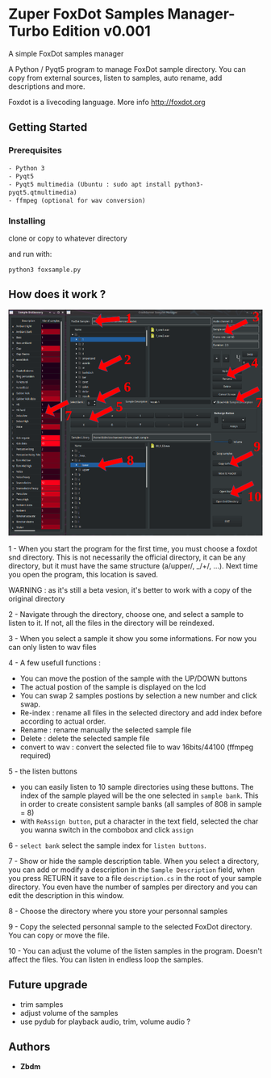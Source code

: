 # Zuper FoxDot Samples Manager- Turbo Edition v0.001
A simple FoxDot samples manager

A Python / Pyqt5 program to manage FoxDot sample directory.
You can copy from external sources, listen to samples, auto rename, add descriptions and more.

Foxdot is a livecoding language. More info http://foxdot.org

## Getting Started

### Prerequisites
```
- Python 3
- Pyqt5
- Pyqt5 multimedia (Ubuntu : sudo apt install python3-pyqt5.qtmultimedia) 
- ffmpeg (optional for wav conversion)
```

### Installing

clone or copy to whatever directory 

and run with:

```
python3 foxsample.py
```

## How does it work ?

![Alt text](screen.png?raw=true)

1 - When you start the program for the first time, you must choose a foxdot snd directory. This is not necessarily the official directory, it can be any directory, but it must have the same structure (a/upper/, _/+/, ...).
Next time you open the program, this location is saved.

WARNING : as it's still a beta vesion, it's better to work with a copy of the original directory

2 - Navigate through the directory, choose one, and select a sample to listen to it. If not, all the files in the directory will be reindexed.

3 - When you select a sample it show you some informations. For now you can only listen to wav files

4 - A few usefull functions :
  * You can move the postion of the sample with the UP/DOWN buttons
  * The actual postion of the sample is displayed on the lcd
  * You can swap 2 samples postions by selection a new number and click swap.
  * Re-index : rename all files in the selected directory and add index before according to actual order.
  * Rename : rename manually the selected sample file
  * Delete : delete the selected sample file
  * convert to wav : convert the selected file to wav 16bits/44100 (ffmpeg required)

5 - the listen buttons
  * you can easily listen to 10 sample directories using these buttons. The index of the sample played will be the one selected in `sample bank`. This in order to create consistent sample banks (all samples of 808 in sample = 8) 
  * with `ReAssign button`, put a character in the text field, selected the char you wanna switch in the combobox and click `assign`  

6 - `select bank` select the sample index for `listen buttons`.

7 - Show or hide the sample description table. When you select a directory, you can add or modify a description in the `Sample Description` field, when you press RETURN it save to a file `description.cs` in the root of your sample directory. You even have the number of samples per directory and you can edit the description in this window. 

8 - Choose the directory where you store your personnal samples

9 - Copy the selected personnal sample to the selected FoxDot directory. You can copy or move the file. 

10 - You can adjust the volume of the listen samples in the program. Doesn't affect the files.
     You can listen in endless loop the samples.

## Future upgrade
 - trim samples
 - adjust volume of the samples
 - use pydub for playback audio, trim, volume audio ?

## Authors

* **Zbdm**
